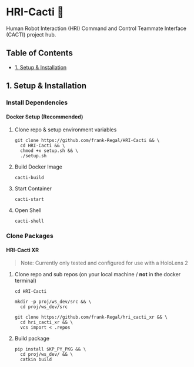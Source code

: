 # HRI-Cacti :cactus:
Human Robot Interaction (HRI) Command and Control Teammate Interface (CACTI) project hub.

## Table of Contents
   * [1. Setup & Installation](#1-setup-&-installation)

## 1. Setup & Installation

### Install Dependencies
#### Docker Setup (Recommended)
  1. Clone repo & setup environment variables
     ```shell
     git clone https://github.com/frank-Regal/HRI-Cacti && \
       cd HRI-Cacti && \
       chmod +x setup.sh && \
       ./setup.sh
     ```
  2. Build Docker Image
     ```shell
     cacti-build
     ```
  3. Start Container
     ```shell
     cacti-start
     ```
  4. Open Shell
     ```shell
     cacti-shell
     ```

### Clone Packages
#### HRI-Cacti XR
> Note: Currently only tested and configured for use with a HoloLens 2
  1. Clone repo and sub repos (on your local machine / **not** in the docker terminal)
       ```shell
       cd HRI-Cacti
       ```
       ```shell
       mkdir -p proj/ws_dev/src && \
         cd proj/ws_dev/src
       ```
       ```shell
       git clone https://github.com/frank-Regal/hri_cacti_xr && \
         cd hri_cacti_xr && \
         vcs import < .repos
       ```
  2. Build package
       ```shell
       pip install $KP_PY_PKG && \
         cd proj/ws_dev/ && \
         catkin build
       ```
